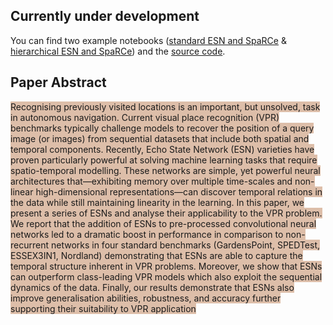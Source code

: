 ## Currently under development

You can find two example notebooks ([standard ESN and SpaRCe](https://colab.research.google.com/github/anilozdemir/EchoVPR/blob/main/notebooks/example_train_single_ESN.ipynb) & [hierarchical ESN and SpaRCe](https://colab.research.google.com/github/anilozdemir/EchoVPR/blob/main/notebooks/example_train_hier_ESN.ipynb)) and the [source code](https://github.com/anilozdemir/EchoVPR/tree/main/src).

## Paper Abstract

<span style="background-color: #ddbea9">
Recognising previously visited locations is an important, but unsolved, task in autonomous navigation. Current visual place recognition (VPR) benchmarks typically challenge models to recover the position of a query image (or images) from sequential datasets that include both spatial and temporal components. Recently, Echo State Network (ESN) varieties have proven particularly powerful at solving machine learning tasks that require spatio-temporal modelling. These networks are simple, yet powerful neural architectures that—exhibiting memory over multiple time-scales and non-linear high-dimensional representations—can discover temporal relations in the data while still maintaining linearity in the learning. In this paper, we present a series of ESNs and analyse their applicability to the VPR problem. We report that the addition of ESNs to pre-processed convolutional neural networks led to a dramatic boost in performance in comparison to non-recurrent networks in four standard benchmarks (GardensPoint, SPEDTest, ESSEX3IN1, Nordland) demonstrating that ESNs are able to capture the temporal structure inherent in VPR problems. Moreover, we show that ESNs can outperform class-leading VPR models which also exploit the sequential dynamics of the data. Finally, our results demonstrate that ESNs also improve generalisation abilities, robustness, and accuracy further supporting their suitability to VPR application
</span>
